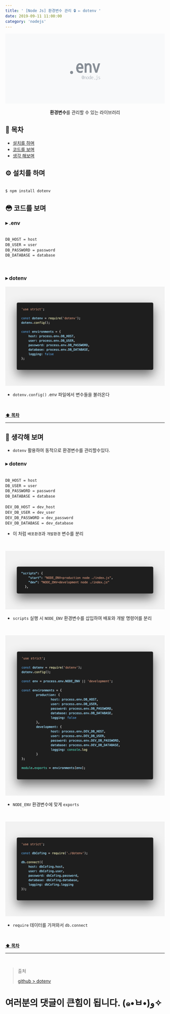 ```yaml
---
title: ' [Node Js] 환경변수 관리 🔒 ▻ dotenv '
date: 2019-09-11 11:00:00
category: 'nodejs'
---
```


![](./images/dotenv/logo.png)

<center><strong>환경변수</strong>를 관리할 수 있는 라이브러리</center>

## **💎 목차**
  * [설치를 하며](#️-설치를-하며)
  * [코드를 보며](#-코드를-보며)
  * [생각 해보며](#-생각해-보며)

## **⚙️ 설치를 하며**

```sh

$ npm install dotenv

```

## **😳 코드를 보며**

### ▸ .env

```sh

DB_HOST = host
DB_USER = user
DB_PASSWORD = password
DB_DATABASE = database

```

<br />

### ▸ dotenv

![](./images/dotenv/1.png)
<br />

- `dotenv.config()` .env 파일에서 변수들을 불러온다

<br />

**[⬆ 목차](#-목차)**

---

## **🤔 생각해 보며**

- `dotenv` 활용하여 동적으로 환경변수를 관리할수있다.

### ▸ dotenv

```sh

DB_HOST = host
DB_USER = user
DB_PASSWORD = password
DB_DATABASE = database

DEV_DB_HOST = dev_host
DEV_DB_USER = dev_user
DEV_DB_PASSWORD = dev_password
DEV_DB_DATABASE = dev_database


```

- 이 처럼 `배포환경`과 `개발환경` 변수를 분리

<br />

![](./images/dotenv/2.png)
<br />

- `scripts` 실행 시 `NODE_ENV` 환경변수를 삽입하여 배포와 개발 명령어를 분리

<br />

![](./images/dotenv/3.png)
<br />

- `NODE_ENV` 환경변수에 맞게 `exports`

<br />

![](./images/dotenv/4.png)
<br />

- `require` 데이터를 가져와서 `db.connect`

<br />

**[⬆ 목차](#-목차)**

---

<br />

> 출처
>
> <a href="https://github.com/bynodejs/dotenv" target="_blank">github > dotenv</a>

# 여러분의 댓글이 큰힘이 됩니다. (๑•̀ㅂ•́)و✧
